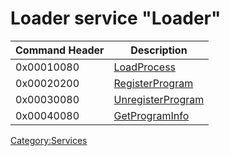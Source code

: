 # Loader service "Loader"

| Command Header | Description                                              |
|----------------|----------------------------------------------------------|
| 0x00010080     | [LoadProcess](LOADER:LoadProcess "wikilink")             |
| 0x00020200     | [RegisterProgram](LOADER:RegisterProgram "wikilink")     |
| 0x00030080     | [UnregisterProgram](LOADER:UnregisterProgram "wikilink") |
| 0x00040080     | [GetProgramInfo](LOADER:GetProgramInfo "wikilink")       |

[Category:Services](Category:Services "wikilink")